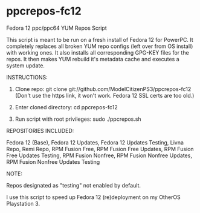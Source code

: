 # ppcrepos-fc12

Fedora 12 ppc/ppc64 YUM Repos Script

This script is meant to be run on a fresh install of Fedora 12 for PowerPC. It completely replaces all broken YUM repo configs (left over from OS install) with working ones. It also installs all corresponding GPG-KEY files for the repos. It then makes YUM rebuild it's metadata cache and executes a system update.


INSTRUCTIONS:

1. Clone repo: git clone git://github.com/ModelCitizenPS3/ppcrepos-fc12 (Don't use the https link, it won't work. Fedora 12 SSL certs are too old.)

2. Enter cloned directory: cd ppcrepos-fc12

3. Run script with root privileges: sudo ./ppcrepos.sh


REPOSITORIES INCLUDED:

Fedora 12 (Base), Fedora 12 Updates, Fedora 12 Updates Testing, Livna Repo, Remi Repo, RPM Fusion Free, RPM Fusion Free Updates, RPM Fusion Free Updates Testing, RPM Fusion Nonfree, RPM Fusion Nonfree Updates, RPM Fusion Nonfree Updates Testing


NOTE:

Repos designated as "testing" not enabled by default.

I use this script to speed up Fedora 12 (re)deployment on my OtherOS Playstation 3.

